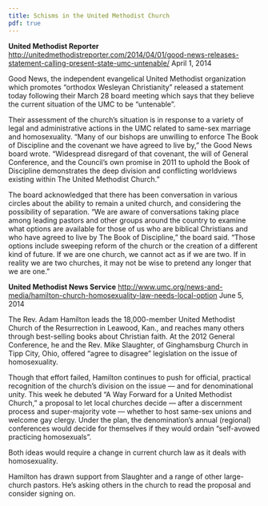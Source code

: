 ```yaml
---
title: Schisms in the United Methodist Church
pdf: true
---
```

**United Methodist Reporter**
http://unitedmethodistreporter.com/2014/04/01/good-news-releases-statement-calling-present-state-umc-untenable/
April 1, 2014

Good News, the independent evangelical United Methodist organization which promotes “orthodox Wesleyan Christianity” released a statement today following their March 28 board meeting which says that they believe the current situation of the UMC to be “untenable”.

Their assessment of the church’s situation is in response to a variety of legal and administrative actions in the UMC related to same-sex marriage and homosexuality. “Many of our bishops are unwilling to enforce The Book of Discipline and the covenant we have agreed to live by,” the Good News board wrote. “Widespread disregard of that covenant, the will of General Conference, and the Council’s own promise in 2011 to uphold the Book of Discipline demonstrates the deep division and conflicting worldviews existing within The United Methodist Church.”

The board acknowledged that there has been conversation in various circles about the ability to remain a united church, and considering the possibility of separation. “We are aware of conversations taking place among leading pastors and other groups around the country to examine what options are available for those of us who are biblical Christians and who have agreed to live by The Book of Discipline,” the board said. “Those options include sweeping reform of the church or the creation of a different kind of future. If we are one church, we cannot act as if we are two. If in reality we are two churches, it may not be wise to pretend any longer that we are one.”

**United Methodist News Service**
http://www.umc.org/news-and-media/hamilton-church-homosexuality-law-needs-local-option
June 5, 2014

The Rev. Adam Hamilton leads the 18,000-member United Methodist Church of the Resurrection in Leawood, Kan., and reaches many others through best-selling books about Christian faith. At the 2012 General Conference, he and the Rev. Mike Slaughter, of Ginghamsburg Church in Tipp City, Ohio, offered “agree to disagree” legislation on the issue of homosexuality.

Though that effort failed, Hamilton continues to push for official, practical recognition of the church’s division on the issue — and for denominational unity. This week he debuted “A Way Forward for a United Methodist Church,”  a proposal to let local churches decide — after a discernment process and super-majority vote — whether to host same-sex unions and welcome gay clergy. Under the plan, the denomination’s annual (regional) conferences would decide for themselves if they would ordain “self-avowed practicing homosexuals”.

Both ideas would require a change in current church law as it deals with homosexuality.

Hamilton has drawn support from Slaughter and a range of other large-church pastors. He’s asking others in the church to read the proposal and consider signing on.
